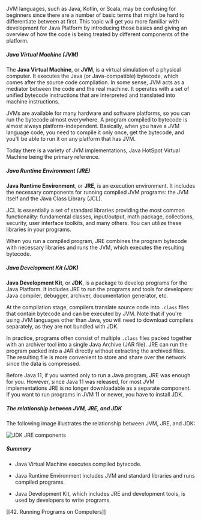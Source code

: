 JVM languages, such as Java, Kotlin, or Scala, may be confusing for beginners since there are a number of basic terms that might be hard to differentiate between at first. This topic will get you more familiar with development for Java Platform by introducing those basics and giving an overview of how the code is being treated by different components of the platform.

##### Java Virtual Machine (JVM)

The **Java Virtual Machine**, or **JVM**, is a virtual simulation of a physical computer. It executes the Java (or Java-compatible) bytecode, which comes after the source code compilation. In some sense, JVM acts as a mediator between the code and the real machine. It operates with a set of unified bytecode instructions that are interpreted and translated into machine instructions.

JVMs are available for many hardware and software platforms, so you can run the bytecode almost everywhere. A program compiled to bytecode is almost always platform-independent. Basically, when you have a JVM language code, you need to compile it only once, get the bytecode, and you'll be able to run it on any platform that has JVM.

Today there is a variety of JVM implementations, Java HotSpot Virtual Machine being the primary reference.

##### Java Runtime Environment (JRE)

**Java Runtime Environment**, or **JRE**, is an execution environment. It includes the necessary components for running compiled JVM programs: the JVM itself and the Java Class Library (JCL).

JCL is essentially a set of standard libraries providing the most common functionality: fundamental classes, input/output, math package, collections, security, user interface toolkits, and many others. You can utilize these libraries in your programs.

When you run a compiled program, JRE combines the program bytecode with necessary libraries and runs the JVM, which executes the resulting bytecode.

##### Java Development Kit (JDK)

**Java Development Kit**, or **JDK**, is a package to develop programs for the Java Platform. It includes JRE to run the programs and tools for developers: Java compiler, debugger, archiver, documentation generator, etc.

At the compilation stage, compilers translate source code into `.class` files that contain bytecode and can be executed by JVM. Note that if you're using JVM languages other than Java, you will need to download compilers separately, as they are not bundled with JDK.

In practice, programs often consist of multiple `.class` files packed together with an archiver tool into a single Java Archive (JAR file). JRE can run the program packed into a JAR directly without extracting the archived files. The resulting file is more convenient to store and share over the network since the data is compressed.

Before Java 11, if you wanted only to run a Java program, JRE was enough for you. However, since Java 11 was released, for most JVM implementations JRE is no longer downloadable as a separate component. If you want to run programs in JVM 11 or newer, you have to install JDK.

##### The relationship between JVM, JRE, and JDK

The following image illustrates the relationship between JVM, JRE, and JDK:

![JDK JRE components](https://ucarecdn.com/33aad287-2450-4386-8639-42c7a7eac874/)

##### Summary

- Java Virtual Machine executes compiled bytecode.
    
- Java Runtime Environment includes JVM and standard libraries and runs compiled programs.
    
- Java Development Kit, which includes JRE and development tools, is used by developers to write programs.

[[42. Running Programs on Computers]]
